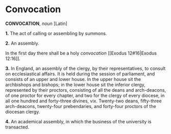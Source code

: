 # Convocation

**CONVOCATION**, _noun_ \[Latin\]

**1.** The act of calling or assembling by summons.

**2.** An assembly.

In the first day there shall be a holy _convocation_ [[Exodus 12#16|Exodus 12:16]].

**3.** In England, an assembly of the clergy, by their representatives, to consult on ecclesiastical affairs. It is held during the session of parliament, and consists of an upper and lower house. In the upper house sit the archbishops and bishops; in the lower house sit the inferior clergy, represented by their proctors, consisting of all the deans and arch-deacons, of one proctor for every chapter, and two for the clergy of every diocese, in all one hundred and forty-three divines, vix. Twenty-two deans, fifty-three arch-deacons, twenty-four prebendaries, and forty-four proctors of the diocesan clergy.

**4.** An academical assembly, in which the business of the university is transacted.
